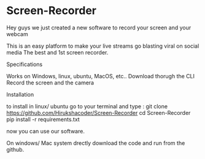 # Screen-Recorder
Hey guys we just created a new software to record your screen and your webcam

This is an easy platform to make your live streams go blasting viral on social media
The best and 1st screen recorder.

Specifications

Works on Windows, linux, ubuntu, MacOS, etc..
Download thorugh the CLI 
Record the screen and the camera

Installation

to install in linux/ ubuntu go to your terminal and type :
                           git clone https://github.com/Hirukshacoder/Screen-Recorder
                           cd Screen-Recorder
                           pip install -r requirements.txt
                          
now you can use our software.

On windows/ Mac system drectly download the code and run from the github.
